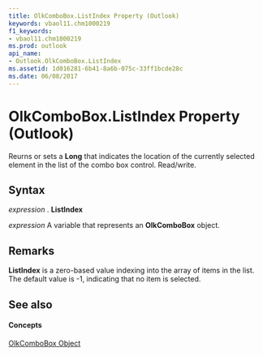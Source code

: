 ```yaml
---
title: OlkComboBox.ListIndex Property (Outlook)
keywords: vbaol11.chm1000219
f1_keywords:
- vbaol11.chm1000219
ms.prod: outlook
api_name:
- Outlook.OlkComboBox.ListIndex
ms.assetid: 1d016281-6b41-8a6b-075c-33ff1bcde28c
ms.date: 06/08/2017
---
```



# OlkComboBox.ListIndex Property (Outlook)

Reurns or sets a  **Long** that indicates the location of the currently selected element in the list of the combo box control. Read/write.


## Syntax

 _expression_ . **ListIndex**

 _expression_ A variable that represents an **OlkComboBox** object.


## Remarks

 **ListIndex** is a zero-based value indexing into the array of items in the list. The default value is -1, indicating that no item is selected.


## See also


#### Concepts


[OlkComboBox Object](Outlook.OlkComboBox.md)

